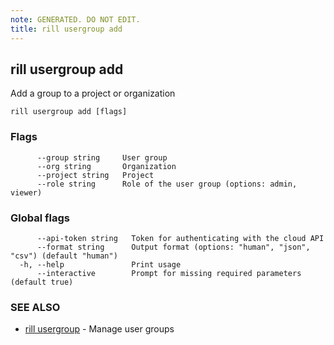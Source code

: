 ```yaml
---
note: GENERATED. DO NOT EDIT.
title: rill usergroup add
---
```

## rill usergroup add

Add a group to a project or organization

```
rill usergroup add [flags]
```

### Flags

```
      --group string     User group
      --org string       Organization
      --project string   Project
      --role string      Role of the user group (options: admin, viewer)
```

### Global flags

```
      --api-token string   Token for authenticating with the cloud API
      --format string      Output format (options: "human", "json", "csv") (default "human")
  -h, --help               Print usage
      --interactive        Prompt for missing required parameters (default true)
```

### SEE ALSO

* [rill usergroup](usergroup.md)	 - Manage user groups

